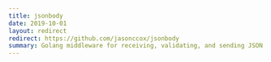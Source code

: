 ```yaml
---
title: jsonbody
date: 2019-10-01
layout: redirect
redirect: https://github.com/jasonccox/jsonbody
summary: Golang middleware for receiving, validating, and sending JSON in HTTP requests/responses. A few years ago I started writing a web server in Go and was surprised that I couldn't find an easy way to manage JSON request/response bodies, so I wrote this.
---
```

